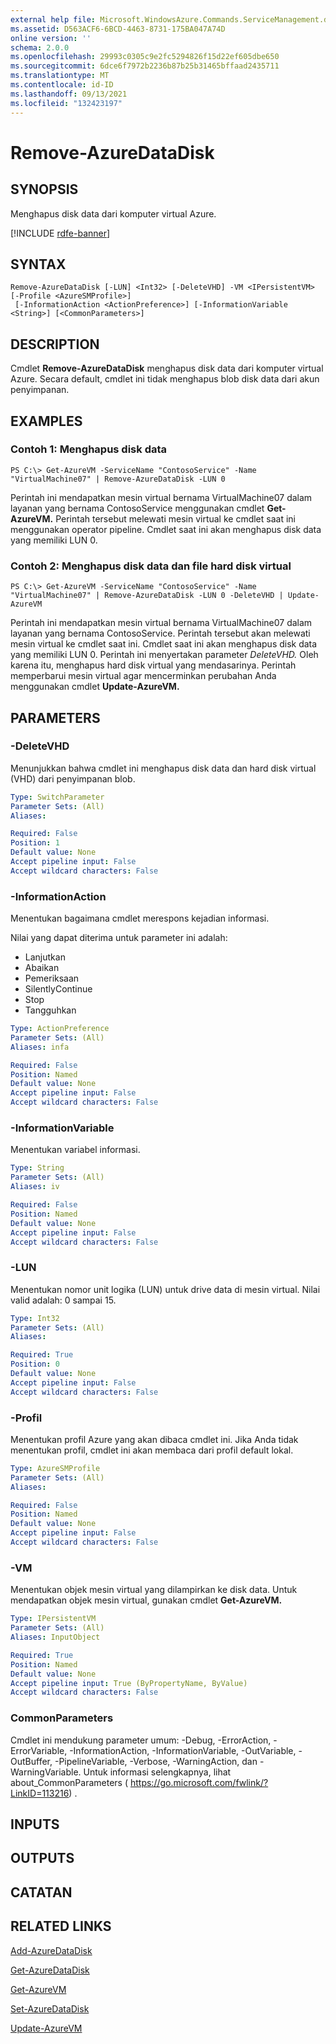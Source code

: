 ```yaml
---
external help file: Microsoft.WindowsAzure.Commands.ServiceManagement.dll-Help.xml
ms.assetid: D563ACF6-6BCD-4463-8731-175BA047A74D
online version: ''
schema: 2.0.0
ms.openlocfilehash: 29993c0305c9e2fc5294826f15d22ef605dbe650
ms.sourcegitcommit: 6dce6f7972b2236b87b25b31465bffaad2435711
ms.translationtype: MT
ms.contentlocale: id-ID
ms.lasthandoff: 09/13/2021
ms.locfileid: "132423197"
---
```

# Remove-AzureDataDisk

## SYNOPSIS
Menghapus disk data dari komputer virtual Azure.

[!INCLUDE [rdfe-banner](../../includes/rdfe-banner.md)]

## SYNTAX

```
Remove-AzureDataDisk [-LUN] <Int32> [-DeleteVHD] -VM <IPersistentVM> [-Profile <AzureSMProfile>]
 [-InformationAction <ActionPreference>] [-InformationVariable <String>] [<CommonParameters>]
```

## DESCRIPTION
Cmdlet **Remove-AzureDataDisk** menghapus disk data dari komputer virtual Azure.
Secara default, cmdlet ini tidak menghapus blob disk data dari akun penyimpanan.

## EXAMPLES

### Contoh 1: Menghapus disk data
```
PS C:\> Get-AzureVM -ServiceName "ContosoService" -Name "VirtualMachine07" | Remove-AzureDataDisk -LUN 0
```

Perintah ini mendapatkan mesin virtual bernama VirtualMachine07 dalam layanan yang bernama ContosoService menggunakan cmdlet **Get-AzureVM.**
Perintah tersebut melewati mesin virtual ke cmdlet saat ini menggunakan operator pipeline.
Cmdlet saat ini akan menghapus disk data yang memiliki LUN 0.

### Contoh 2: Menghapus disk data dan file hard disk virtual
```
PS C:\> Get-AzureVM -ServiceName "ContosoService" -Name "VirtualMachine07" | Remove-AzureDataDisk -LUN 0 -DeleteVHD | Update-AzureVM
```

Perintah ini mendapatkan mesin virtual bernama VirtualMachine07 dalam layanan yang bernama ContosoService.
Perintah tersebut akan melewati mesin virtual ke cmdlet saat ini.
Cmdlet saat ini akan menghapus disk data yang memiliki LUN 0.
Perintah ini menyertakan parameter *DeleteVHD.*
Oleh karena itu, menghapus hard disk virtual yang mendasarinya.
Perintah memperbarui mesin virtual agar mencerminkan perubahan Anda menggunakan cmdlet **Update-AzureVM.**

## PARAMETERS

### -DeleteVHD
Menunjukkan bahwa cmdlet ini menghapus disk data dan hard disk virtual (VHD) dari penyimpanan blob.

```yaml
Type: SwitchParameter
Parameter Sets: (All)
Aliases: 

Required: False
Position: 1
Default value: None
Accept pipeline input: False
Accept wildcard characters: False
```

### -InformationAction
Menentukan bagaimana cmdlet merespons kejadian informasi.

Nilai yang dapat diterima untuk parameter ini adalah:

- Lanjutkan
- Abaikan
- Pemeriksaan
- SilentlyContinue
- Stop
- Tangguhkan

```yaml
Type: ActionPreference
Parameter Sets: (All)
Aliases: infa

Required: False
Position: Named
Default value: None
Accept pipeline input: False
Accept wildcard characters: False
```

### -InformationVariable
Menentukan variabel informasi.

```yaml
Type: String
Parameter Sets: (All)
Aliases: iv

Required: False
Position: Named
Default value: None
Accept pipeline input: False
Accept wildcard characters: False
```

### -LUN
Menentukan nomor unit logika (LUN) untuk drive data di mesin virtual.
Nilai valid adalah: 0 sampai 15.

```yaml
Type: Int32
Parameter Sets: (All)
Aliases: 

Required: True
Position: 0
Default value: None
Accept pipeline input: False
Accept wildcard characters: False
```

### -Profil
Menentukan profil Azure yang akan dibaca cmdlet ini.
Jika Anda tidak menentukan profil, cmdlet ini akan membaca dari profil default lokal.

```yaml
Type: AzureSMProfile
Parameter Sets: (All)
Aliases: 

Required: False
Position: Named
Default value: None
Accept pipeline input: False
Accept wildcard characters: False
```

### -VM
Menentukan objek mesin virtual yang dilampirkan ke disk data.
Untuk mendapatkan objek mesin virtual, gunakan cmdlet **Get-AzureVM.**

```yaml
Type: IPersistentVM
Parameter Sets: (All)
Aliases: InputObject

Required: True
Position: Named
Default value: None
Accept pipeline input: True (ByPropertyName, ByValue)
Accept wildcard characters: False
```

### CommonParameters
Cmdlet ini mendukung parameter umum: -Debug, -ErrorAction, -ErrorVariable, -InformationAction, -InformationVariable, -OutVariable, -OutBuffer, -PipelineVariable, -Verbose, -WarningAction, dan -WarningVariable. Untuk informasi selengkapnya, lihat about_CommonParameters ( https://go.microsoft.com/fwlink/?LinkID=113216) .

## INPUTS

## OUTPUTS

## CATATAN

## RELATED LINKS

[Add-AzureDataDisk](./Add-AzureDataDisk.md)

[Get-AzureDataDisk](./Get-AzureDataDisk.md)

[Get-AzureVM](./Get-AzureVM.md)

[Set-AzureDataDisk](./Set-AzureDataDisk.md)

[Update-AzureVM](./Update-AzureVM.md)



